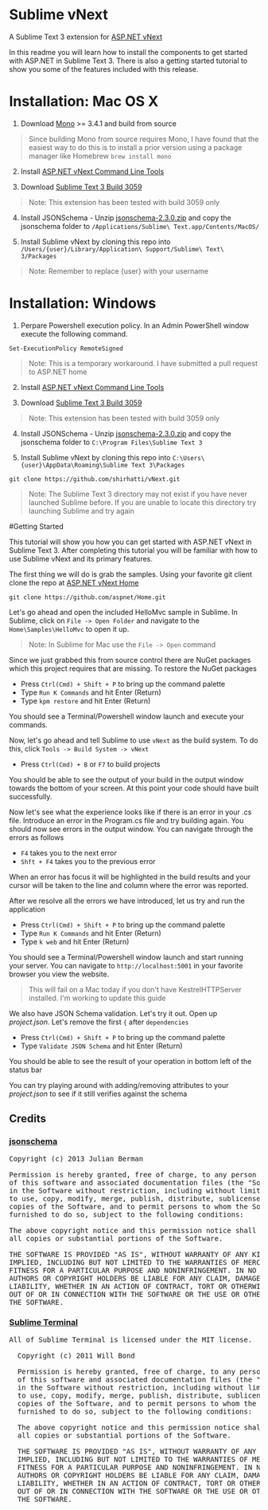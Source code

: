 # Sublime vNext

A Sublime Text 3 extension for [ASP.NET vNext](https://github.com/aspnet/home)

In this readme you will learn how to install the components to get started with ASP.NET in Sublime Text 3.
There is also a getting started tutorial to show you some of the features included with this release.

# Installation: Mac OS X

1. Download [Mono](https://github.com/mono/mono) >= 3.4.1 and build from source

  > Since building Mono from source requires Mono, I have found that the easiest way to do this is to install a prior version using a package manager like Homebrew `brew install mono`

2. Install [ASP.NET vNext Command Line Tools](https://github.com/aspnet/home#getting-started)

3. Download [Sublime Text 3 Build 3059](http://www.sublimetext.com/3)

  > Note: This extension has been tested with build 3059 only

4. Install JSONSchema - Unzip [jsonschema-2.3.0.zip](https://pypi.python.org/packages/source/j/jsonschema/jsonschema-2.3.0.zip#md5=0275f70c5f7c65657555ff478a4fc89c) and copy the jsonschema folder to `/Applications/Sublime\ Text.app/Contents/MacOS/`

5. Install Sublime vNext by cloning this repo into `/Users/{user}/Library/Application\ Support/Sublime\ Text\ 3/Packages`

  > Note: Remember to replace {user} with your username

# Installation: Windows

1. Perpare Powershell execution policy. In an Admin PowerShell window execute the following command.

  <pre><code>Set-ExecutionPolicy RemoteSigned</code></pre>

  > Note: This is a temporary workaround. I have submitted a pull request to ASP.NET home


2. Install [ASP.NET vNext Command Line Tools](https://github.com/aspnet/home#getting-started)

3. Download [Sublime Text 3 Build 3059](http://www.sublimetext.com/3)

  > Note: This extension has been tested with build 3059 only

4. Install JSONSchema - Unzip [jsonschema-2.3.0.zip](http://shirhatti.com/jsonschema.zip) and copy the jsonschema folder to `C:\Program Files\Sublime Text 3`

5. Install Sublime vNext by cloning this repo into `C:\Users\{user}\AppData\Roaming\Sublime Text 3\Packages`

  <pre><code>git clone https://github.com/shirhatti/vNext.git</code></pre>

  > Note: The Sublime Text 3 directory may not exist if you have never launched Sublime before. If you are unable to locate this directory try launching Sublime and try again


#Getting Started

This tutorial will show you how you can get started with ASP.NET vNext in Sublime Text 3. After completing this tutorial you will be familiar with how to use Sublime vNext and its primary features.

The first thing we will do is grab the samples. Using your favorite git client clone the repo at [ASP.NET vNext Home](https://github.com/aspnet/home)

    git clone https://github.com/aspnet/Home.git

Let's go ahead and open the included HelloMvc sample in Sublime. In Sublime, click on `File -> Open Folder` and navigate to the `Home\Samples\HelloMvc` to open it up.

  > Note: In Sublime for Mac use the `File -> Open` command

Since we just grabbed this from source control there are NuGet packages which this project requires that are missing. To restore the NuGet packages

- Press `Ctrl(Cmd) + Shift + P` to bring up the command palette
- Type `Run K Commands` and hit Enter (Return)
- Type `kpm restore` and hit Enter (Return)

You should see a Terminal/Powershell window launch and execute your commands.

Now, let's go ahead and tell Sublime to use `vNext` as the build system. To do this, click `Tools -> Build System -> vNext`

- Press `Ctrl(Cmd) + B` or `F7` to build projects

You should be able to see the output of your build in the output window towards the bottom of your screen. At this point your code should have built successfully.

Now let's see what the experience looks like if there is an error in your .cs file. Introduce an error in the Program.cs file and try building again. You should now see errors in the output window. You can navigate through the errors as follows

- `F4` takes you to the next error
- `Shft + F4` takes you to the previous error

When an error has focus it will be highlighted in the build results and your cursor will be taken to the line and column where the error was reported.

After we resolve all the errors we have introduced, let us try and run the application

- Press `Ctrl(Cmd) + Shift + P` to bring up the command palette
- Type `Run K Commands` and hit Enter (Return)
- Type `k web` and hit Enter (Return)

You should see a Terminal/Powershell window launch and start running your server. You can navigate to `http://localhost:5001` in your favorite browser you view the website.

  > This will fail on a Mac today if you don't have KestrelHTTPServer installed. I'm working to update this guide

We also have JSON Schema validation. Let's try it out. Open up *project.json*. Let's remove the first `{` after `dependencies`

- Press `Ctrl(Cmd) + Shift + P` to bring up the command palette
- Type `Validate JSON Schema` and hit Enter (Return)

You should be able to see the result of your operation in bottom left of the status bar

You can try playing around with adding/removing attributes to your *project.json* to see if it still verifies against the schema

## Credits

### [jsonschema](https://github.com/Julian/jsonschema)

<pre>
Copyright (c) 2013 Julian Berman

Permission is hereby granted, free of charge, to any person obtaining a copy
of this software and associated documentation files (the "Software"), to deal
in the Software without restriction, including without limitation the rights
to use, copy, modify, merge, publish, distribute, sublicense, and/or sell
copies of the Software, and to permit persons to whom the Software is
furnished to do so, subject to the following conditions:

The above copyright notice and this permission notice shall be included in
all copies or substantial portions of the Software.

THE SOFTWARE IS PROVIDED "AS IS", WITHOUT WARRANTY OF ANY KIND, EXPRESS OR
IMPLIED, INCLUDING BUT NOT LIMITED TO THE WARRANTIES OF MERCHANTABILITY,
FITNESS FOR A PARTICULAR PURPOSE AND NONINFRINGEMENT. IN NO EVENT SHALL THE
AUTHORS OR COPYRIGHT HOLDERS BE LIABLE FOR ANY CLAIM, DAMAGES OR OTHER
LIABILITY, WHETHER IN AN ACTION OF CONTRACT, TORT OR OTHERWISE, ARISING FROM,
OUT OF OR IN CONNECTION WITH THE SOFTWARE OR THE USE OR OTHER DEALINGS IN
THE SOFTWARE.
</pre>

### [Sublime Terminal](https://github.com/wbond/sublime_terminal)

<pre>
All of Sublime Terminal is licensed under the MIT license.

  Copyright (c) 2011 Will Bond <will@wbond.net>

  Permission is hereby granted, free of charge, to any person obtaining a copy
  of this software and associated documentation files (the "Software"), to deal
  in the Software without restriction, including without limitation the rights
  to use, copy, modify, merge, publish, distribute, sublicense, and/or sell
  copies of the Software, and to permit persons to whom the Software is
  furnished to do so, subject to the following conditions:

  The above copyright notice and this permission notice shall be included in
  all copies or substantial portions of the Software.

  THE SOFTWARE IS PROVIDED "AS IS", WITHOUT WARRANTY OF ANY KIND, EXPRESS OR
  IMPLIED, INCLUDING BUT NOT LIMITED TO THE WARRANTIES OF MERCHANTABILITY,
  FITNESS FOR A PARTICULAR PURPOSE AND NONINFRINGEMENT. IN NO EVENT SHALL THE
  AUTHORS OR COPYRIGHT HOLDERS BE LIABLE FOR ANY CLAIM, DAMAGES OR OTHER
  LIABILITY, WHETHER IN AN ACTION OF CONTRACT, TORT OR OTHERWISE, ARISING FROM,
  OUT OF OR IN CONNECTION WITH THE SOFTWARE OR THE USE OR OTHER DEALINGS IN
  THE SOFTWARE.
</pre>
